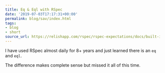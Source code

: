 ```yaml
---
title: Eq & Eql with RSpec
date: '2019-07-03T17:17:31+00:00'
permalink: blog/sav/index.html
tags:
- blog
- short
source_url: https://relishapp.com/rspec/rspec-expectations/docs/built-in-matchers/equality-matchers
---
```


I have used RSpec almost daily for 8+ years and just learned there is an `eq` and `eql`.

The difference makes complete sense but missed it all of this time.
